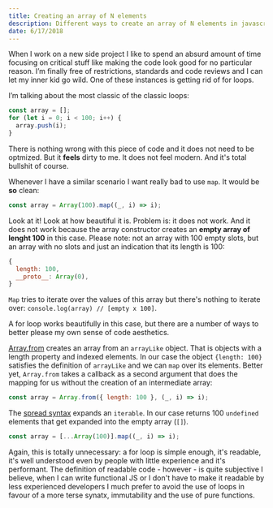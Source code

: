 ```yaml
---
title: Creating an array of N elements
description: Different ways to create an array of N elements in javascript
date: 6/17/2018
---
```


When I work on a new side project I like to spend an absurd amount of time focusing on critical stuff like making the code look good for no particular reason. I’m finally free of restrictions, standards and code reviews and I can let my inner kid go wild.
One of these instances is getting rid of for loops.

I’m talking about the most classic of the classic loops:

```js
const array = [];
for (let i = 0; i < 100; i++) {
  array.push(i);
}
```

There is nothing wrong with this piece of code and it does not need to be optmized. But it **feels** dirty to me. It does not feel modern.
And it's total bullshit of course.

Whenever I have a similar scenario I want really bad to use `map`. It would be **so** clean:

```js
const array = Array(100).map((_, i) => i);
```

Look at it! Look at how beautiful it is.
Problem is: it does not work. And it does not work because the array constructor creates an **empty array of lenght 100** in this case.
Please note: not an array with 100 empty slots, but an array with no slots and just an indication that its length is 100:

```js
{
  length: 100,
  __proto__: Array(0),
}
```

`Map` tries to iterate over the values of this array but there's nothing to iterate over: `console.log(array) // [empty x 100]`.

A for loop works beautifully in this case, but there are a number of ways to better please my own sense of code aesthetics.

[Array.from](https://developer.mozilla.org/en-US/docs/Web/JavaScript/Reference/Global_Objects/Array/from) creates an array from an `arrayLike` object. That is objects with a length property and indexed elements.
In our case the object `{length: 100}` satisfies the definition of `arrayLike` and we can `map` over its elements. Better yet, `Array.from` takes a callback as a second argument that does the mapping for us without the creation of an intermediate array:

```js
const array = Array.from({ length: 100 }, (_, i) => i);
```

The [spread syntax](https://developer.mozilla.org/en-US/docs/Web/JavaScript/Reference/Operators/Spread_syntax) expands an `iterable`.
In our case returns 100 `undefined` elements that get expanded into the empty array (`[]`).

```js
const array = [...Array(100)].map((_, i) => i);
```

Again, this is totally unnecessary: a for loop is simple enough, it's readable, it's well understood even by people with little experience and it's performant.
The definition of readable code - however - is quite subjective I believe, when I can write functional JS or I don't have to make it readable by less experienced developers I much prefer to avoid the use of loops in favour of a more terse synatx, immutability and the use of pure functions.
